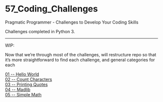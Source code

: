 # 57_Coding_Challenges
Pragmatic Programmer - Challenges to Develop Your Coding Skills

Challenges completed in Python 3.

*****

WIP:

Now that we’re through most of the challenges, will restructure repo so that it’s more straightforward to find each challenge, and general categories for each

[01 -- Hello World](https://github.com/andrew-rietz/57_Coding_Challenges/tree/master/01_HelloWorld)  
[02 -- Count Characters](https://github.com/andrew-rietz/57_Coding_Challenges/tree/master/02_CountCharacters)  
[03 -- Printing Quotes](https://github.com/andrew-rietz/57_Coding_Challenges/tree/master/03_PrintingQuotes)  
[04 -- Madlib](https://github.com/andrew-rietz/57_Coding_Challenges/tree/master/04_MadLib)  
[05 -- Simple Math](https://github.com/andrew-rietz/57_Coding_Challenges/tree/master/05_SimpleMath)  
